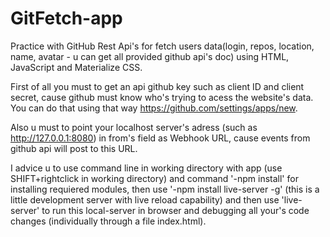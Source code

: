 # GitFetch-app
Practice with GitHub Rest Api's for fetch users data(login, repos, location, name, avatar - u can get all provided github api's doc)  using HTML, JavaScript and Materialize CSS. 

First of all you must to get an api github key such as client ID and client secret, cause github must know who's trying to acess the website's data. You can do that using that way https://github.com/settings/apps/new.

Also u must to point your localhost server's adress (such as http://127.0.0.1:8080) in from's field as Webhook URL, cause events from github api will post to this URL. 

I advice u to use command line in working directory with app (use SHIFT+rightclick in working directory) and command '-npm install' for installing requiered modules, then use '-npm install live-server -g' (this is a little development server with live reload capability) and then use 'live-server' to run this local-server in browser and debugging all your's code changes (individually through a file index.html).

